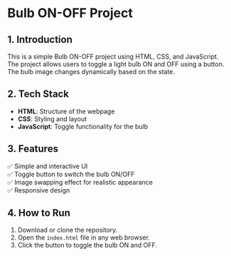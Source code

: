 # Bulb ON-OFF Project

## 1. Introduction
This is a simple Bulb ON-OFF project using HTML, CSS, and JavaScript. The project allows users to toggle a light bulb ON and OFF using a button. The bulb image changes dynamically based on the state.

## 2. Tech Stack
- **HTML**: Structure of the webpage
- **CSS**: Styling and layout
- **JavaScript**: Toggle functionality for the bulb

## 3. Features
✅ Simple and interactive UI  
✅ Toggle button to switch the bulb ON/OFF  
✅ Image swapping effect for realistic appearance  
✅ Responsive design  

## 4. How to Run
1. Download or clone the repository.
2. Open the `index.html` file in any web browser.
3. Click the button to toggle the bulb ON and OFF.

